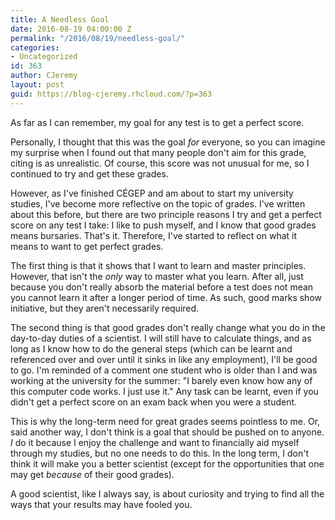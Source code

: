 ```yaml
---
title: A Needless Goal
date: 2016-08-19 04:00:00 Z
permalink: "/2016/08/19/needless-goal/"
categories:
- Uncategorized
id: 363
author: CJeremy
layout: post
guid: https://blog-cjeremy.rhcloud.com/?p=363
---
```


As far as I can remember, my goal for any test is to get a perfect score.

Personally, I thought that this was the goal _for_ everyone, so you can imagine my surprise when I found out that many people don't aim for this grade, citing is as unrealistic. Of course, this score was not unusual for me, so I continued to try and get these grades.

However, as I've finished CÉGEP and am about to start my university studies, I've become more reflective on the topic of grades. I've written about this before, but there are two principle reasons I try and get a perfect score on any test I take: I like to push myself, and I know that good grades means bursaries. That's it. Therefore, I've started to reflect on what it means to want to get perfect grades.

The first thing is that it shows that I want to learn and master principles. However, that isn't the _only_ way to master what you learn. After all, just because you don't really absorb the material before a test does not mean you cannot learn it after a longer period of time. As such, good marks show initiative, but they aren't necessarily required.

The second thing is that good grades don't really change what you do in the day-to-day duties of a scientist. I will still have to calculate things, and as long as I know how to do the general steps (which can be learnt and referenced over and over until it sinks in like any employment), I'll be good to go. I'm reminded of a comment one student who is older than I and was working at the university for the summer: "I barely even know how any of this computer code works. I just use it." Any task can be learnt, even if you didn't get a perfect score on an exam back when you were a student.

This is why the long-term need for great grades seems pointless to me. Or, said another way, I don't think is a goal that should be pushed on to anyone. _I_ do it because I enjoy the challenge and want to financially aid myself through my studies, but no one needs to do this. In the long term, I don't think it will make you a better scientist (except for the opportunities that one may get _because_ of their good grades). 

A good scientist, like I always say, is about curiosity and trying to find all the ways that your results may have fooled you.
